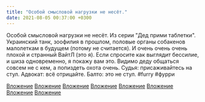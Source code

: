 ```yaml
---
title: "Особой смысловой нагрузки не несёт."
date: 2021-08-05 00:37:00 +0300
---
```


Особой смысловой нагрузки не несёт.
Из серии "Дед прими таблетки".
Украинский танк, зоофилия в прошлом, половые органы собакенов малолеткам в будущем (потому не считается). И очень очень очень плохой и странный ВайтЛ (это я).
Если спросите как выглядит бессилие, и шиза одновременно, я покажу вам это.
Видимо деду общаться совсем не с кем, а попиздеть охота очень.
Судья: присаживайтесь на стул.
Адвокат: всё отрицайте.
Балто: это не стул.
#furry #фурри


[Вложение](/assets/vk_photos/3/xqJjg94C_A0.jpg)
[Вложение](/assets/vk_photos/3/s2VaZF9h5Og.jpg)
[Вложение](/assets/vk_photos/3/N-KiirgmJYA.jpg)
[Вложение](/assets/vk_photos/4/UcbZ3br5U3c.jpg)
[Вложение](/assets/vk_photos/3/Vn1FBJDhQ_I.jpg)
[Вложение](/assets/vk_photos/4/ezY3vi8TrQQ.jpg)
[Вложение](/assets/vk_photos/4/6dY7QFWYtgw.jpg)
[Вложение](/assets/vk_photos/3/rOsDpOzt4MU.jpg)

